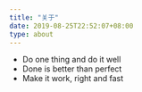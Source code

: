 ```yaml
---
title: "关于"
date: 2019-08-25T22:52:07+08:00
type: about
---
```

- Do one thing and do it well
- Done is better than perfect
- Make it work, right and fast